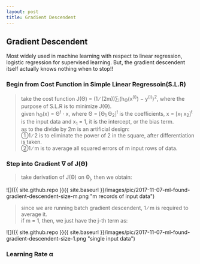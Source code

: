 ```yaml
---
layout: post
title: Gradient Descendent
---
```


## Gradient Descendent
<p class="message">
Most widely used in machine learning with respect to linear regression, logistic regression for supervised learning.  But, the gradient descendent itself actually knows nothing when to stop!!    
</p>

### Begin from Cost Function in Simple Linear Regressoin(S.L.R)
>take the cost function J(&Theta;) = (1 ∕ (2m))&sum;<sub>i</sub>(h<sub>&Theta;</sub>(x<sup>(i)</sup>) − y<sup>(i)</sup>)<sup>2</sup>, where the purpose of S.L.R is to minimize J(&Theta;).  
>given h<sub>&Theta;</sub>(x) = &Theta;<sup>t</sup> &sdot; x, where &Theta; = [&Theta;<sub>1</sub> &Theta;<sub>2</sub>]<sup>t</sup> is the coefficients, x = [x<sub>1</sub> x<sub>2</sub>]<sup>t</sup> is the input data and x<sub>1</sub> = 1, it is the intercept, or the bias term.  
>as to the divide by 2m is an artificial design:  
>&#10112;1 ∕ 2 is to eliminate the power of 2 in the square, after differentiation is taken.  
>&#10113;1 ∕ m is to average all squared errors of m input rows of data.

### Step into Gradient &nabla; of J(&Theta;)
>take derivation of J(&Theta;) on &Theta;<sub>j</sub>, then we obtain:  

![]({{ site.github.repo }}{{ site.baseurl }}/images/pic/2017-11-07-ml-found-gradient-descendent-size-m.png "m records of input data")

>since we are running batch gradient descendent, 1 ∕ m is required to average it.  
>if m = 1, then, we just have the j-th term as:  

![]({{ site.github.repo }}{{ site.baseurl }}/images/pic/2017-11-07-ml-found-gradient-descendent-size-1.png "single input data")

### Learning Rate &alpha;
